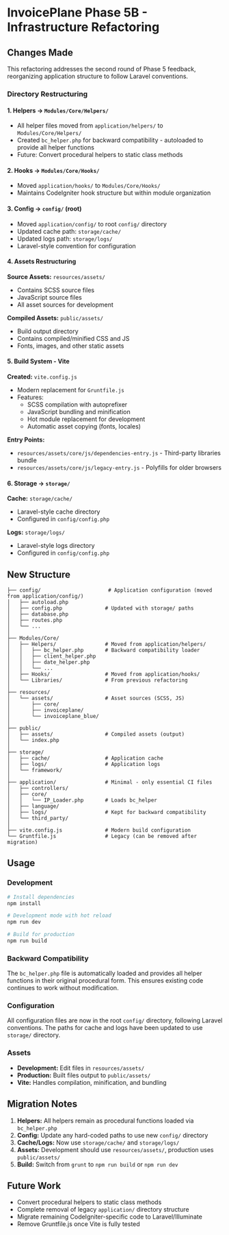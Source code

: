 # InvoicePlane Phase 5B - Infrastructure Refactoring

## Changes Made

This refactoring addresses the second round of Phase 5 feedback, reorganizing application structure to follow Laravel conventions.

### Directory Restructuring

#### 1. Helpers → `Modules/Core/Helpers/`
- All helper files moved from `application/helpers/` to `Modules/Core/Helpers/`
- Created `bc_helper.php` for backward compatibility - autoloaded to provide all helper functions
- Future: Convert procedural helpers to static class methods

#### 2. Hooks → `Modules/Core/Hooks/`
- Moved `application/hooks/` to `Modules/Core/Hooks/`
- Maintains CodeIgniter hook structure but within module organization

#### 3. Config → `config/` (root)
- Moved `application/config/` to root `config/` directory
- Updated cache path: `storage/cache/`
- Updated logs path: `storage/logs/`
- Laravel-style convention for configuration

#### 4. Assets Restructuring
**Source Assets:** `resources/assets/`
- Contains SCSS source files
- JavaScript source files
- All asset sources for development

**Compiled Assets:** `public/assets/`
- Build output directory
- Contains compiled/minified CSS and JS
- Fonts, images, and other static assets

#### 5. Build System - Vite
**Created:** `vite.config.js`
- Modern replacement for `Gruntfile.js`
- Features:
  - SCSS compilation with autoprefixer
  - JavaScript bundling and minification
  - Hot module replacement for development
  - Automatic asset copying (fonts, locales)

**Entry Points:**
- `resources/assets/core/js/dependencies-entry.js` - Third-party libraries bundle
- `resources/assets/core/js/legacy-entry.js` - Polyfills for older browsers

#### 6. Storage → `storage/`
**Cache:** `storage/cache/`
- Laravel-style cache directory
- Configured in `config/config.php`

**Logs:** `storage/logs/`
- Laravel-style logs directory
- Configured in `config/config.php`

## New Structure

```
├── config/                      # Application configuration (moved from application/config/)
│   ├── autoload.php
│   ├── config.php              # Updated with storage/ paths
│   ├── database.php
│   ├── routes.php
│   └── ...
│
├── Modules/Core/
│   ├── Helpers/                # Moved from application/helpers/
│   │   ├── bc_helper.php       # Backward compatibility loader
│   │   ├── client_helper.php
│   │   ├── date_helper.php
│   │   └── ...
│   ├── Hooks/                  # Moved from application/hooks/
│   └── Libraries/              # From previous refactoring
│
├── resources/
│   └── assets/                 # Asset sources (SCSS, JS)
│       ├── core/
│       ├── invoiceplane/
│       └── invoiceplane_blue/
│
├── public/
│   ├── assets/                 # Compiled assets (output)
│   └── index.php
│
├── storage/
│   ├── cache/                  # Application cache
│   ├── logs/                   # Application logs
│   └── framework/
│
├── application/                # Minimal - only essential CI files
│   ├── controllers/
│   ├── core/
│   │   └── IP_Loader.php       # Loads bc_helper
│   ├── language/
│   ├── logs/                   # Kept for backward compatibility
│   └── third_party/
│
├── vite.config.js              # Modern build configuration
└── Gruntfile.js                # Legacy (can be removed after migration)
```

## Usage

### Development
```bash
# Install dependencies
npm install

# Development mode with hot reload
npm run dev

# Build for production
npm run build
```

### Backward Compatibility

The `bc_helper.php` file is automatically loaded and provides all helper functions in their original procedural form. This ensures existing code continues to work without modification.

### Configuration

All configuration files are now in the root `config/` directory, following Laravel conventions. The paths for cache and logs have been updated to use `storage/` directory.

### Assets

- **Development:** Edit files in `resources/assets/`
- **Production:** Built files output to `public/assets/`
- **Vite:** Handles compilation, minification, and bundling

## Migration Notes

1. **Helpers:** All helpers remain as procedural functions loaded via `bc_helper.php`
2. **Config:** Update any hard-coded paths to use new `config/` directory
3. **Cache/Logs:** Now use `storage/cache/` and `storage/logs/`
4. **Assets:** Development should use `resources/assets/`, production uses `public/assets/`
5. **Build:** Switch from `grunt` to `npm run build` or `npm run dev`

## Future Work

- Convert procedural helpers to static class methods
- Complete removal of legacy `application/` directory structure
- Migrate remaining CodeIgniter-specific code to Laravel/Illuminate
- Remove Gruntfile.js once Vite is fully tested
